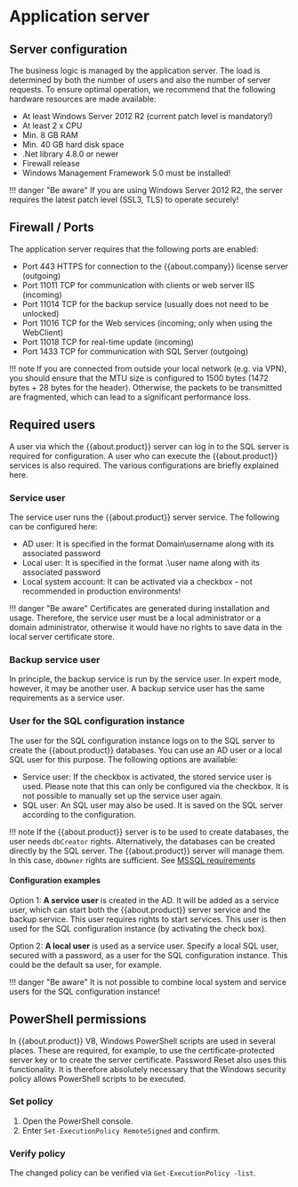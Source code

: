 # Application server

## Server configuration

The business logic is managed by the application server. The load is determined by both the number of users and also the number of server requests. To ensure optimal operation, we recommend that the following hardware resources are made available:

- At least Windows Server 2012 R2 (current patch level is mandatory!)
- At least 2 x CPU
- Min. 8 GB RAM
- Min. 40 GB hard disk space
- .Net library 4.8.0 or newer
- Firewall release
- Windows Management Framework 5.0 must be installed!

!!! danger "Be aware"
    If you are using Windows Server 2012 R2, the server requires the latest patch level (SSL3, TLS) to operate securely!

## Firewall / Ports

The application server requires that the following ports are enabled:

- Port 443 HTTPS for connection to the {{about.company}} license server (outgoing)
- Port 11011 TCP for communication with clients or web server IIS (incoming)
- Port 11014 TCP for the backup service (usually does not need to be unlocked)
- Port 11016 TCP for the Web services (incoming; only when using the WebClient)
- Port 11018 TCP for real-time update (incoming)
- Port 1433 TCP for communication with SQL Server (outgoing)

!!! note
    If you are connected from outside your local network (e.g. via VPN), you should ensure that the MTU size is configured to 1500 bytes (1472 bytes + 28 bytes for the header). Otherwise, the packets to be transmitted are fragmented, which can lead to a significant performance loss.

## Required users

A user via which the {{about.product}} server can log in to the SQL server is required for configuration. A user who can execute the {{about.product}} services is also required. The various configurations are briefly explained here.

### Service user

The service user runs the {{about.product}} server service. The following can be configured here:

- AD user: It is specified in the format Domain\username along with its associated password
- Local user: It is specified in the format .\user name along with its associated password
- Local system account: It can be activated via a checkbox - not recommended in production environments!

!!! danger "Be aware"
    Certificates are generated during installation and usage. Therefore, the service user must be a local administrator or a domain administrator, otherwise it would have no rights to save data in the local server certificate store.

### Backup service user

In principle, the backup service is run by the service user. In expert mode, however, it may be another user. A backup service user has the same requirements as a service user.

### User for the SQL configuration instance

The user for the SQL configuration instance logs on to the SQL server to create the {{about.product}} databases. You can use an AD user or a local SQL user for this purpose. The following options are available:

- Service user: If the checkbox is activated, the stored service user is used. Please note that this can only be configured via the checkbox. It is not possible to manually set up the service user again.
- SQL user: An SQL user may also be used. It is saved on the SQL server according to the configuration.

!!! note
    If the {{about.product}} server is to be used to create databases, the user needs `dbCreator` rights. Alternatively, the databases can be created directly by the SQL server. The {{about.product}} server will manage them. In this case, `dbOwner` rights are sufficient. See [MSSQL requirements](/installation/requirements/mssql/#permissions)

#### Configuration examples

Option 1: **A service user** is created in the AD. It will be added as a service user, which can start both the {{about.product}} server service and the backup service. This user requires rights to start services. This user is then used for the SQL configuration instance (by activating the check box).

Option 2: **A local user** is used as a service user. Specify a local SQL user, secured with a password, as a user for the SQL configuration instance. This could be the default sa user, for example.

!!! danger "Be aware"
    It is not possible to combine local system and service users for the SQL configuration instance!

## PowerShell permissions

In {{about.product}} V8, Windows PowerShell scripts are used in several places. These are required, for example, to use the certificate-protected server key or to create the server certificate. Password Reset also uses this functionality. It is therefore absolutely necessary that the Windows security policy allows PowerShell scripts to be executed.

### Set policy

1. Open the PowerShell console.  
2. Enter `Set-ExecutionPolicy RemoteSigned` and confirm.

### Verify policy

The changed policy can be verified via `Get-ExecutionPolicy -list`.
